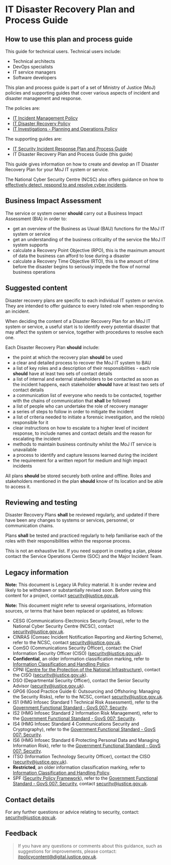 # IT Disaster Recovery Plan and Process Guide

## How to use this plan and process guide

This guide for technical users. Technical users include:

-   Technical architects
-   DevOps specialists
-   IT service managers
-   Software developers

This plan and process guide is part of a set of Ministry of Justice \(MoJ\) policies and supporting guides that cover various aspects of incident and disaster management and response.

The policies are:

-   [IT Incident Management Policy](it-incident-management-policy.md)
-   [IT Disaster Recovery Policy](it-disaster-recovery-policy.md)
-   [IT Investigations - Planning and Operations Policy](it-investigations-planning-and-operations-policy.md)

The supporting guides are:

-   [IT Security Incident Response Plan and Process Guide](it-security-incident-response-plan-and-process-guide.md)
-   IT Disaster Recovery Plan and Process Guide \(this guide\)

This guide gives information on how to create and develop an IT Disaster Recovery Plan for your MoJ IT system or service.

The National Cyber Security Centre \(NCSC\) also offers guidance on how to [effectively detect, respond to and resolve cyber incidents](https://www.ncsc.gov.uk/collection/incident-management).

## Business Impact Assessment

The service or system owner **should** carry out a Business Impact Assessment \(BIA\) in order to:

-   get an overview of the Business as Usual \(BAU\) functions for the MoJ IT system or service
-   get an understanding of the business criticality of the service the MoJ IT system supports
-   calculate a Recovery Point Objective \(RPO\), this is the maximum amount of data the business can afford to lose during a disaster
-   calculate a Recovery Time Objective \(RTO\), this is the amount of time before the disaster begins to seriously impede the flow of normal business operations

## Suggested content

Disaster recovery plans are specific to each individual IT system or service. They are intended to offer guidance to every listed role when responding to an incident.

When deciding the content of a Disaster Recovery Plan for an MoJ IT system or service, a useful start is to identify every potential disaster that may affect the system or service, together with procedures to resolve each one.

Each Disaster Recovery Plan **should** include:

-   the point at which the recovery plan **should** be used
-   a clear and detailed process to recover the MoJ IT system to BAU
-   a list of key roles and a description of their responsibilities - each role **should** have at least two sets of contact details
-   a list of internal and external stakeholders to be contacted as soon as the incident happens, each stakeholder **should** have at least two sets of contact details
-   a communication list of everyone who needs to be contacted, together with the chains of communication that **shall** be followed
-   a list of people who can undertake the role of recovery manager
-   a series of steps to follow in order to mitigate the incident
-   a list of criteria needed to initiate a forensic investigation, and the role\(s\) responsible for it
-   clear instructions on how to escalate to a higher level of incident response, to include names and contact details and the reason for escalating the incident
-   methods to maintain business continuity whilst the MoJ IT service is unavailable
-   a process to identify and capture lessons learned during the incident
-   the requirement for a written report for medium and high impact incidents

All plans **should** be stored securely both online and offline. Roles and stakeholders mentioned in the plan **should** know of its location and be able to access it.

## Reviewing and testing

Disaster Recovery Plans **shall** be reviewed regularly, and updated if there have been any changes to systems or services, personnel, or communication chains.

Plans **shall** be tested and practiced regularly to help familiarise each of the roles with their responsibilities within the response process.

This is not an exhaustive list. If you need support in creating a plan, please contact the Service Operations Centre \(SOC\) and the Major Incident Team.

## Legacy information

**Note:** This document is Legacy IA Policy material. It is under review and likely to be withdrawn or substantially revised soon. Before using this content for a project, contact [security@justice.gov.uk](mailto:security@justice.gov.uk).

**Note:** This document might refer to several organisations, information sources, or terms that have been replaced or updated, as follows:

-   CESG \(Communications-Electronics Security Group\), refer to the National Cyber Security Centre \(NCSC\), contact [security@justice.gov.uk](mailto:security@justice.gov.uk).
-   CINRAS \(Comsec Incident Notification Reporting and Alerting Scheme\), refer to the NCSC, contact [security@justice.gov.uk](mailto:security@justice.gov.uk).
-   ComSO \(Communications Security Officer\), contact the Chief Information Security Officer \(CISO\) \([security@justice.gov.uk](mailto:security@justice.gov.uk)\).
-   **Confidential**, an older information classification marking, refer to [Information Classification and Handling Policy](information-classification-and-handling-policy.md).
-   CPNI \([Centre for the Protection of the National Infrastructure](https://www.cpni.gov.uk/)\), contact the CISO \([security@justice.gov.uk](mailto:security@justice.gov.uk)\).
-   DSO \(Departmental Security Officer\), contact the Senior Security Advisor \([security@justice.gov.uk](mailto:security@justice.gov.uk)\).
-   GPG6 \(Good Practice Guide 6: Outsourcing and Offshoring: Managing the Security Risks\), refer to the NCSC, contact [security@justice.gov.uk](mailto:security@justice.gov.uk).
-   IS1 \(HMG Infosec Standard 1 Technical Risk Assessment\), refer to the [Government Functional Standard - GovS 007: Security](https://www.gov.uk/government/publications/government-functional-standard-govs-007-security).
-   IS2 \(HMG Infosec Standard 2 Information Risk Management\), refer to the [Government Functional Standard - GovS 007: Security](https://www.gov.uk/government/publications/government-functional-standard-govs-007-security).
-   IS4 \(HMG Infosec Standard 4 Communications Security and Cryptography\), refer to the [Government Functional Standard - GovS 007: Security](https://www.gov.uk/government/publications/government-functional-standard-govs-007-security).
-   IS6 \(HMG Infosec Standard 6 Protecting Personal Data and Managing Information Risk\), refer to the [Government Functional Standard - GovS 007: Security](https://www.gov.uk/government/publications/government-functional-standard-govs-007-security).
-   ITSO \(Information Technology Security Officer\), contact the CISO \([security@justice.gov.uk](mailto:security@justice.gov.uk)\).
-   **Restricted**, an older information classification marking, refer to [Information Classification and Handling Policy](information-classification-and-handling-policy.md).
-   SPF \([Security Policy Framework](https://www.gov.uk/government/publications/security-policy-framework)\), refer to the [Government Functional Standard - GovS 007: Security](https://www.gov.uk/government/publications/government-functional-standard-govs-007-security), contact [security@justice.gov.uk](mailto:security@justice.gov.uk).

## Contact details

For any further questions or advice relating to security, contact: [security@justice.gov.uk](mailto:security@justice.gov.uk).

## Feedback

> If you have any questions or comments about this guidance, such as suggestions for improvements, please contact: [itpolicycontent@digital.justice.gov.uk](mailto:itpolicycontent@digital.justice.gov.uk).

